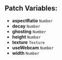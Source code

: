 ## Patch Variables:

* __aspectRatio__ ```Number```
* __decay__ ```Number```
* __ghosting__ ```Number```
* __height__ ```Number```
* __texture__ ```Texture```
* __useWebcam__ ```Number```
* __width__ ```Number```

